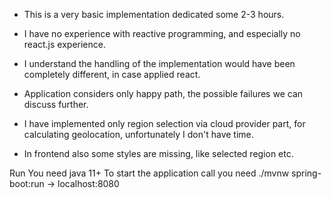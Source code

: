 * This is a very basic implementation dedicated some 2-3 hours.
* I have no experience with reactive programming, and especially no react.js experience.
* I understand the handling of the implementation would have been completely different, in case applied react.
* Application considers only happy path, the possible failures we can discuss further.
* I have implemented only region selection via cloud provider part, for calculating geolocation, unfortunately I don't have time.

* In frontend also some styles are missing, like selected region etc.


Run
You need java 11+
To start the application call you need ./mvnw spring-boot:run  -> localhost:8080
